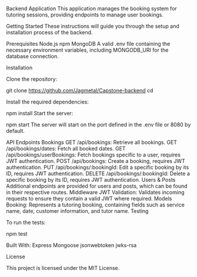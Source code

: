 Backend Application
This application manages the booking system for tutoring sessions, providing endpoints to manage user bookings.

Getting Started
These instructions will guide you through the setup and installation process of the backend.

Prerequisites
Node.js
npm
MongoDB
A valid .env file containing the necessary environment variables, including MONGODB_URI for the database connection.

Installation

Clone the repository:

git clone <https://github.com/Jagmetal/Capstone-backend>
cd </Capstone-backend>

Install the required dependencies:

npm install
Start the server:

npm start
The server will start on the port defined in the .env file or 8080 by default.

API Endpoints
Bookings
GET /api/bookings: Retrieve all bookings.
GET /api/bookings/dates: Fetch all booked dates.
GET /api/bookings/userBookings: Fetch bookings specific to a user, requires JWT authentication.
POST /api/bookings: Create a booking, requires JWT authentication.
PUT /api/bookings/:bookingId: Edit a specific booking by its ID, requires JWT authentication.
DELETE /api/bookings/:bookingId: Delete a specific booking by its ID, requires JWT authentication.
Users & Posts
Additional endpoints are provided for users and posts, which can be found in their respective routes.
Middleware
JWT Validation: Validates incoming requests to ensure they contain a valid JWT where required.
Models
Booking: Represents a tutoring booking, containing fields such as service name, date, customer information, and tutor name.
Testing

To run the tests:

npm test

Built With:
Express
Mongoose
jsonwebtoken
jwks-rsa

License

This project is licensed under the MIT License.